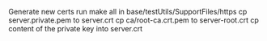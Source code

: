 Generate new certs
run make all in base/testUtils/SupportFiles/https
cp server.private.pem to server.crt
cp ca/root-ca.crt.pem to server-root.crt
cp content of the private key into server.crt